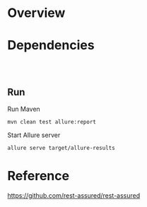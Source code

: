 
# Overview





# Dependencies 

```$xslt



```
## Run

Run Maven

```$xslt
mvn clean test allure:report
```

Start Allure server

```$xslt
allure serve target/allure-results
```

# Reference

https://github.com/rest-assured/rest-assured

